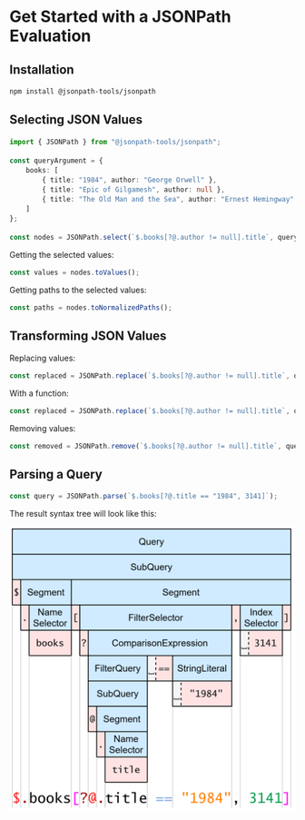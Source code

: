 # Get Started with a JSONPath Evaluation

## Installation

```sh
npm install @jsonpath-tools/jsonpath
```

## Selecting JSON Values

```ts
import { JSONPath } from "@jsonpath-tools/jsonpath";

const queryArgument = {
    books: [
        { title: "1984", author: "George Orwell" },
        { title: "Epic of Gilgamesh", author: null },
        { title: "The Old Man and the Sea", author: "Ernest Hemingway" }
    ]
};

const nodes = JSONPath.select(`$.books[?@.author != null].title`, queryArgument);
```

Getting the selected values:
```ts
const values = nodes.toValues();
```

Getting paths to the selected values:
```ts
const paths = nodes.toNormalizedPaths();
```

## Transforming JSON Values

Replacing values:
```ts
const replaced = JSONPath.replace(`$.books[?@.author != null].title`, queryArgument, "New title");
```

With a function:
```ts
const replaced = JSONPath.replace(`$.books[?@.author != null].title`, queryArgument, v => (v as string).toUpperCase());
```

Removing values:
```ts
const removed = JSONPath.remove(`$.books[?@.author != null].title`, queryArgument);
```

## Parsing a Query

```ts
const query = JSONPath.parse(`$.books[?@.title == "1984", 3141]`);
```

The result syntax tree will look like this:

![Syntax tree example](images/syntax-tree-example.svg)